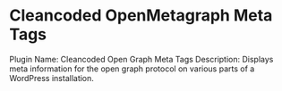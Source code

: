 # Cleancoded OpenMetagraph Meta Tags
Plugin Name:       Cleancoded Open Graph Meta Tags
Description:       Displays meta information for the open graph protocol on various parts of a WordPress installation.
